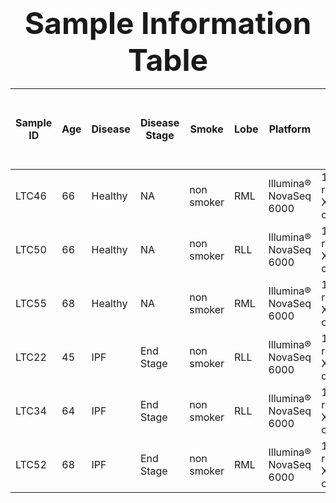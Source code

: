 
### <div align='center' ><font size='70'> <center> Sample Information Table </font></div>

Sample ID|Age|Disease|Disease Stage|Smoke     |Lobe|Platform              |Aiming Reads                             |PCR cycles|Seq length|Estimated Number of Cells|Mean Reads per Cell|Median Genes per Cell|Number of Reads|Valid Barcodes|Sequencing Saturation|Q30 Bases in Barcode|Q30 Bases in RNA Read|Q30 Bases in UMI|Reads Mapped to Genome|Reads Mapped Confidently to Genome|Reads Mapped Confidently to Intergenic Regions|Reads Mapped Confidently to Intronic Regions|Reads Mapped Confidently to Exonic Regions|Reads Mapped Confidently to Transcriptome|Reads Mapped Antisense to Gene|Fraction Reads in Cells|Total Genes Detected|Median UMI Counts per Cell|Reads mapped to the TSO sequence|Fraction of low support UMI reads
---------|---|-------|-------------|----------|----|----------------------|-----------------------------------------|----------|----------|-------------------------|-------------------|---------------------|---------------|--------------|---------------------|--------------------|---------------------|----------------|----------------------|----------------------------------|----------------------------------------------|--------------------------------------------|------------------------------------------|-----------------------------------------|------------------------------|-----------------------|--------------------|--------------------------|--------------------------------|---------------------------------
LTC46    |66 |Healthy|NA           |non smoker|RML |Illumina® NovaSeq 6000|100,000 reads/cell X 10,000 cells/library|14        |2 x150    |12,723                   |38,513             |2,144                |490,009,694    |97.2%         |62.5%                |93.7%               |89.1%                |93.4%           |93.1%                 |91.6%                             |9.4%                                          |8.5%                                        |73.7%                                     |69.5%                                    |1.0%                          |93.7%                  |16,612              |8,646                     |12.0%                           |2.7%                             
LTC50    |66 |Healthy|NA           |non smoker|RLL |Illumina® NovaSeq 6000|100,000 reads/cell X 10,000 cells/library|14        |2 x150    |9,943                    |45,360             |2,026                |451,015,172    |97.6%         |66.7%                |92.5%               |86.5%                |92.3%           |89.2%                 |87.9%                             |8.8%                                          |6.5%                                        |72.7%                                     |69.5%                                    |0.7%                          |78.0%                  |15,912              |8,238                     |3.1%                            |1.8%                             
LTC55    |68 |Healthy|NA           |non smoker|RML |Illumina® NovaSeq 6000|100,000 reads/cell X 10,000 cells/library|14        |2 x150    |9,761                    |69,485             |1,942                |678,247,599    |97.2%         |81.8%                |96.5%               |89.4%                |96.3%           |90.4%                 |89.2%                             |8.3%                                          |10.7%                                       |70.2%                                     |66.7%                                    |0.9%                          |93.8%                  |16,450              |6,988                     |3.1%                            |0.8%                             
LTC22    |45 |IPF    |End Stage    |non smoker|RLL |Illumina® NovaSeq 6000|100,000 reads/cell X 10,000 cells/library|14        |2 x150    |12,848                   |45,146             |1,493                |580,046,913    |97.1%         |74.6%                |95.3%               |88.0%                |95.0%           |88.9%                 |86.8%                             |11.7%                                         |19.5%                                       |55.6%                                     |51.8%                                    |0.8%                          |87.8%                  |16,949              |4,255                     |3.2%                            |0.5%                             
LTC34    |64 |IPF    |End Stage    |non smoker|RLL |Illumina® NovaSeq 6000|100,000 reads/cell X 10,000 cells/library|14        |2 x150    |8,910                    |43,903             |1,690                |391,183,104    |97.3%         |77.3%                |93.2%               |87.3%                |89.6%           |90.1%                 |88.0%                             |13.5%                                         |21.3%                                       |53.2%                                     |49.3%                                    |1.0%                          |96.2%                  |16,324              |4,087                     |3.3%                            |1.7%                             
LTC52    |68 |IPF    |End Stage    |non smoker|RML |Illumina® NovaSeq 6000|100,000 reads/cell X 10,000 cells/library|14        |2 x150    |3,931                    |230,910            |1,487                |907,709,560    |97.2%         |94.3%                |95.5%               |91.4%                |95.4%           |93.6%                 |91.6%                             |15.2%                                         |21.6%                                       |54.8%                                     |51.3%                                    |0.9%                          |81.8%                  |16,023              |3,581                     |19.8%                           |1.1%                             
